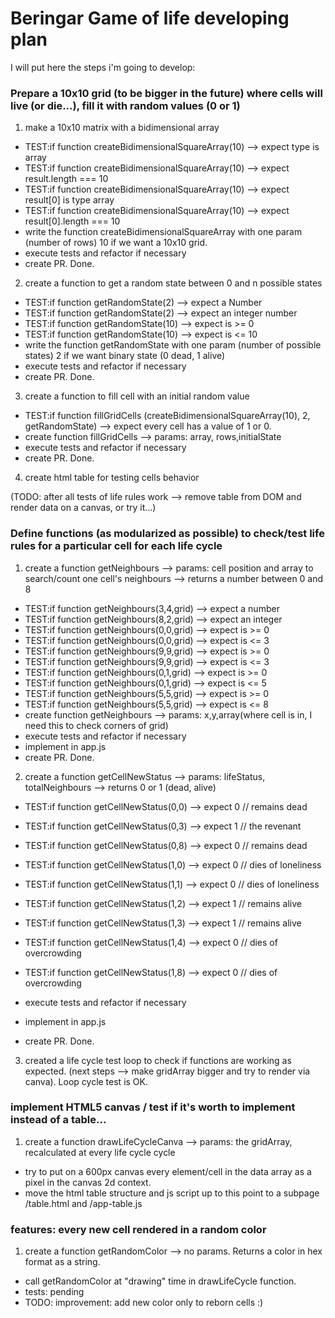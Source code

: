 # Beringar Game of life developing plan

I will put here the steps i'm going to develop:

### Prepare a 10x10 grid (to be bigger in the future) where cells will live (or die...), fill it with random values (0 or 1)

1. make a 10x10 matrix with a bidimensional array

- TEST:if function createBidimensionalSquareArray(10) --> expect type is array
- TEST:if function createBidimensionalSquareArray(10) --> expect result.length === 10
- TEST:if function createBidimensionalSquareArray(10) --> expect result[0] is type array
- TEST:if function createBidimensionalSquareArray(10) --> expect result[0].length === 10
- write the function createBidimensionalSquareArray with one param (number of rows) 10 if we want a 10x10 grid.
- execute tests and refactor if necessary
- create PR. Done.

2. create a function to get a random state between 0 and n possible states

- TEST:if function getRandomState(2) --> expect a Number
- TEST:if function getRandomState(2) --> expect an integer number
- TEST:if function getRandomState(10) --> expect is >= 0
- TEST:if function getRandomState(10) --> expect is <= 10
- write the function getRandomState with one param (number of possible states) 2 if we want binary state (0 dead, 1 alive)
- execute tests and refactor if necessary
- create PR. Done.

3. create a function to fill cell with an initial random value

- TEST:if function fillGridCells (createBidimensionalSquareArray(10), 2, getRandomState) --> expect every cell has a value of 1 or 0.
- create function fillGridCells --> params: array, rows,initialState
- execute tests and refactor if necessary
- create PR. Done.

4. create html table for testing cells behavior

(TODO: after all tests of life rules work --> remove table from DOM and render data on a canvas, or try it...)

### Define functions (as modularized as possible) to check/test life rules for a particular cell for each life cycle

1. create a function getNeighbours --> params: cell position and array to search/count one cell's neighbours --> returns a number between 0 and 8

- TEST:if function getNeighbours(3,4,grid) --> expect a number
- TEST:if function getNeighbours(8,2,grid) --> expect an integer
- TEST:if function getNeighbours(0,0,grid) --> expect is >= 0
- TEST:if function getNeighbours(0,0,grid) --> expect is <= 3
- TEST:if function getNeighbours(9,9,grid) --> expect is >= 0
- TEST:if function getNeighbours(9,9,grid) --> expect is <= 3
- TEST:if function getNeighbours(0,1,grid) --> expect is >= 0
- TEST:if function getNeighbours(0,1,grid) --> expect is <= 5
- TEST:if function getNeighbours(5,5,grid) --> expect is >= 0
- TEST:if function getNeighbours(5,5,grid) --> expect is <= 8
- create function getNeighbours --> params: x,y,array(where cell is in, I need this to check corners of grid)
- execute tests and refactor if necessary
- implement in app.js
- create PR. Done.

2. create a function getCellNewStatus --> params: lifeStatus, totalNeighbours --> returns 0 or 1 (dead, alive)

- TEST:if function getCellNewStatus(0,0) --> expect 0 // remains dead
- TEST:if function getCellNewStatus(0,3) --> expect 1 // the revenant
- TEST:if function getCellNewStatus(0,8) --> expect 0 // remains dead
- TEST:if function getCellNewStatus(1,0) --> expect 0 // dies of loneliness
- TEST:if function getCellNewStatus(1,1) --> expect 0 // dies of loneliness
- TEST:if function getCellNewStatus(1,2) --> expect 1 // remains alive
- TEST:if function getCellNewStatus(1,3) --> expect 1 // remains alive
- TEST:if function getCellNewStatus(1,4) --> expect 0 // dies of overcrowding
- TEST:if function getCellNewStatus(1,8) --> expect 0 // dies of overcrowding

- execute tests and refactor if necessary
- implement in app.js
- create PR. Done.

3. created a life cycle test loop to check if functions are working as expected. (next steps --> make gridArray bigger and try to render via canva). Loop cycle test is OK.

### implement HTML5 canvas / test if it's worth to implement instead of a table...

1. create a function drawLifeCycleCanva --> params: the gridArray, recalculated at every life cycle cycle

- try to put on a 600px canvas every element/cell in the data array as a pixel in the canvas 2d context.
- move the html table structure and js script up to this point to a subpage /table.html and /app-table.js

### features: every new cell rendered in a random color

1. create a function getRandomColor --> no params. Returns a color in hex format as a string.

- call getRandomColor at "drawing" time in drawLifeCycle function.
- tests: pending
- TODO: improvement: add new color only to reborn cells :)
